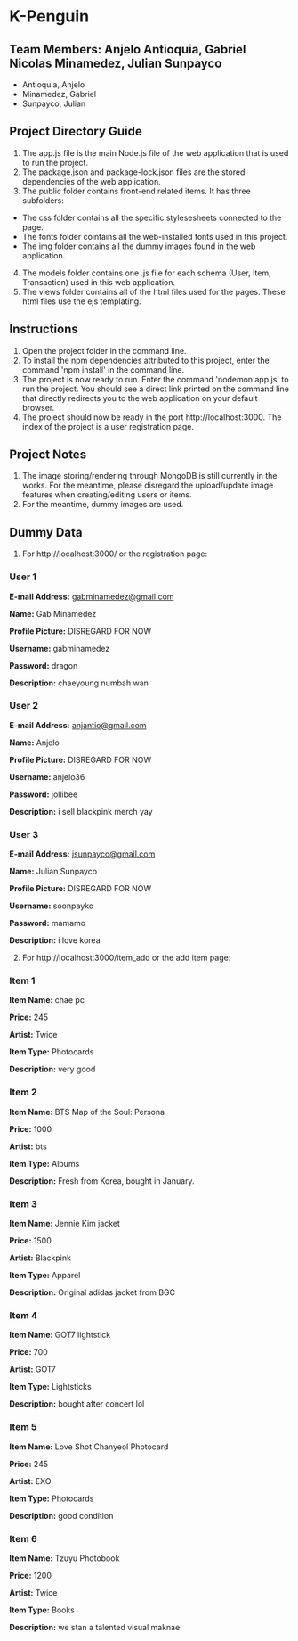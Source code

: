 # K-Penguin
## Team Members: Anjelo Antioquia, Gabriel Nicolas Minamedez, Julian Sunpayco
- Antioquia, Anjelo
- Minamedez, Gabriel
- Sunpayco, Julian

## Project Directory Guide
1. The app.js file is the main Node.js file of the web application that is used to run the project.
2. The package.json and package-lock.json files are the stored dependencies of the web application.
3. The public folder contains front-end related items. It has three subfolders:
- The css folder contains all the specific stylesesheets connected to the page.
- The fonts folder cointains all the web-installed fonts used in this project.
- The img folder contains all the dummy images found in the web application.
4. The models folder contains one .js file for each schema (User, Item, Transaction) used in this web application.
5. The views folder contains all of the html files used for the pages. These html files use the ejs templating.

## Instructions
1. Open the project folder in the command line.
2. To install the npm dependencies attributed to this project, enter the command 'npm install' in the command line.
3. The project is now ready to run. Enter the command 'nodemon app.js' to run the project. You should see a direct link printed on the command line that directly redirects you to the web application on your default browser.
4. The project should now be ready in the port http://localhost:3000. The index of the project is a user registration page.
 
## Project Notes
1. The image storing/rendering through MongoDB is still currently in the works. For the meantime, please disregard the upload/update image features when creating/editing users or items.
2. For the meantime, dummy images are used.

## Dummy Data
1. For http://localhost:3000/ or the registration page:
### User 1
**E-mail Address:** gabminamedez@gmail.com

**Name:** Gab Minamedez

**Profile Picture:** DISREGARD FOR NOW

**Username:** gabminamedez

**Password:** dragon

**Description:** chaeyoung numbah wan

### User 2
**E-mail Address:** anjantio@gmail.com

**Name:** Anjelo

**Profile Picture:** DISREGARD FOR NOW

**Username:** anjelo36

**Password:** jollibee

**Description:** i sell blackpink merch yay

### User 3
**E-mail Address:** jsunpayco@gmail.com

**Name:** Julian Sunpayco

**Profile Picture:** DISREGARD FOR NOW

**Username:** soonpayko

**Password:** mamamo

**Description:** i love korea

2. For http://localhost:3000/item_add or the add item page:
### Item 1
**Item Name:** chae pc

**Price:** 245

**Artist:** Twice

**Item Type:** Photocards

**Description:** very good

### Item 2
**Item Name:** BTS Map of the Soul: Persona

**Price:** 1000

**Artist:** bts

**Item Type:** Albums

**Description:** Fresh from Korea, bought in January.

### Item 3
**Item Name:** Jennie Kim jacket

**Price:** 1500

**Artist:** Blackpink

**Item Type:** Apparel

**Description:** Original adidas jacket from BGC

### Item 4
**Item Name:** GOT7 lightstick

**Price:** 700

**Artist:** GOT7

**Item Type:** Lightsticks

**Description:** bought after concert lol

### Item 5
**Item Name:** Love Shot Chanyeol Photocard

**Price:** 245

**Artist:** EXO

**Item Type:** Photocards

**Description:** good condition

### Item 6
**Item Name:** Tzuyu Photobook

**Price:** 1200

**Artist:** Twice

**Item Type:** Books

**Description:** we stan a talented visual maknae
